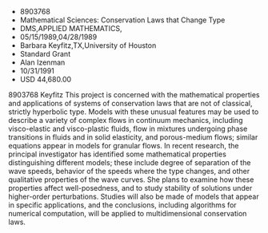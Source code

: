 
* 8903768
* Mathematical Sciences: Conservation Laws that Change Type
* DMS,APPLIED MATHEMATICS, 
* 05/15/1989,04/28/1989
* Barbara Keyfitz,TX,University of Houston
* Standard Grant
* Alan Izenman
* 10/31/1991
* USD 44,680.00

8903768 Keyfitz This project is concerned with the mathematical properties and
applications of systems of conservation laws that are not of classical, strictly
hyperbolic type. Models with these unusual features may be used to describe a
variety of complex flows in continuum mechanics, including visco-elastic and
visco-plastic fluids, flow in mixtures undergoing phase transitions in fluids
and in solid elasticity, and porous-medium flows; similar equations appear in
models for granular flows. In recent research, the principal investigator has
identified some mathematical properties distinguishing different models; these
include degree of separation of the wave speeds, behavior of the speeds where
the type changes, and other qualitative properties of the wave curves. She plans
to examine how these properties affect well-posedness, and to study stability of
solutions under higher-order perturbations. Studies will also be made of models
that appear in specific applications, and the conclusions, including algorithms
for numerical computation, will be applied to multidimensional conservation
laws.

